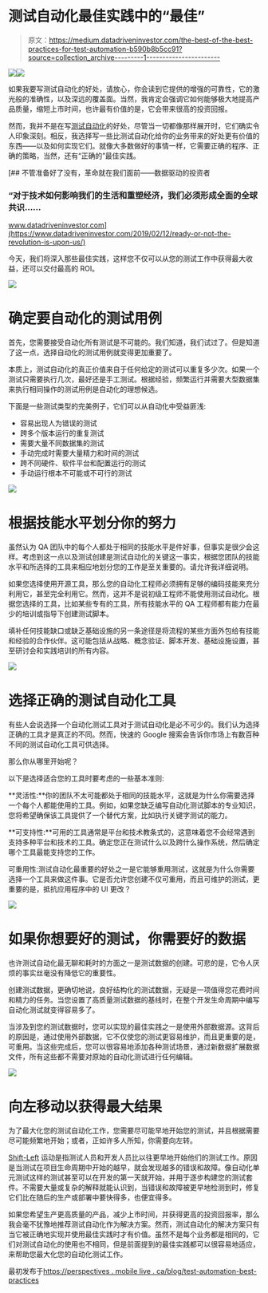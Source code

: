 # 测试自动化最佳实践中的“最佳”

> 原文：<https://medium.datadriveninvestor.com/the-best-of-the-best-practices-for-test-automation-b590b8b5cc91?source=collection_archive---------1----------------------->

[![](img/173cf818ee2f94232bf0789796e4d724.png)](http://www.track.datadriveninvestor.com/1B9E)![](img/31d78f951fd737acde9e4623f1834fb6.png)

如果我要写测试自动化的好处，请放心，你会读到它提供的增强的可靠性，它的激光般的准确性，以及深远的覆盖面。当然，我肯定会强调它如何能够极大地提高产品质量，缩短上市时间，也许最有价值的是，它会带来很高的投资回报。

然而，我并不是在写[测试自动化](https://perspectives.mobilelive.ca/blog/test-automation-excuses)的好处，尽管当一切都像那样展开时，它们确实令人印象深刻。相反，我选择写一些比测试自动化给你的业务带来的好处更有价值的东西——以及如何实现它们。就像大多数做好的事情一样，它需要正确的程序、正确的策略，当然，还有“正确的”最佳实践。

[](https://www.datadriveninvestor.com/2019/02/12/ready-or-not-the-revolution-is-upon-us/) [## 不管准备好了没有，革命就在我们面前——数据驱动的投资者

### “对于技术如何影响我们的生活和重塑经济，我们必须形成全面的全球共识……

www.datadriveninvestor.com](https://www.datadriveninvestor.com/2019/02/12/ready-or-not-the-revolution-is-upon-us/) 

今天，我们将深入那些最佳实践，这样您不仅可以从您的测试工作中获得最大收益，还可以交付最高的 ROI。

![](img/c4baa287e4200cf2c0fada240c8d6a93.png)

# 确定要自动化的测试用例

首先，您需要接受自动化所有测试是不可能的。我们知道，我们试过了。但是知道了这一点，选择自动化的测试用例就变得更加重要了。

本质上，测试自动化的真正价值来自于任何给定的测试可以重复多少次。如果一个测试只需要执行几次，最好还是手工测试。根据经验，频繁运行并需要大型数据集来执行相同操作的测试用例是自动化的理想候选。

下面是一些测试类型的完美例子，它们可以从自动化中受益匪浅:

*   容易出现人为错误的测试
*   跨多个版本运行的重复测试
*   需要大量不同数据集的测试
*   手动完成时需要大量精力和时间的测试
*   跨不同硬件、软件平台和配置运行的测试
*   手动运行根本不可能或不可行的测试

[![](img/0a183941cbc10e3c2338aa649b4273ea.png)](https://cdn2.hubspot.net/hubfs/1644951/mobileLIVE__Test%20Automation%20Guide%202019.pdf)

# 根据技能水平划分你的努力

虽然认为 QA 团队中的每个人都处于相同的技能水平是件好事，但事实是很少会这样。考虑到这一点以及测试创建是测试自动化的关键这一事实，根据您团队的技能水平和所选择的工具来相应地划分您的工作是至关重要的。请允许我详细说明。

如果您选择使用开源工具，那么您的自动化工程师必须拥有足够的编码技能来充分利用它，甚至完全利用它。然而，这并不是说初级工程师不能使用测试自动化。根据您选择的工具，比如某些专有的工具，所有技能水平的 QA 工程师都有能力在最少的培训或指导下创建测试脚本。

填补任何技能缺口或缺乏基础设施的另一条途径是将流程的某些方面外包给有技能和经验的合作伙伴。这可能包括从战略、概念验证、脚本开发、基础设施设置，甚至研讨会和实践培训的所有内容。

![](img/0d5dcdb74ce05b27afa81b8b981ab68f.png)

# 选择正确的测试自动化工具

有些人会说选择一个自动化测试工具对于测试自动化是必不可少的。我们认为选择正确的工具才是真正的不同。然而，快速的 Google 搜索会告诉你市场上有数百种不同的测试自动化工具可供选择。

那么你从哪里开始呢？

以下是选择适合您的工具时要考虑的一些基本准则:

**灵活性:**你的团队不太可能都处于相同的技能水平，这就是为什么你需要选择一个每个人都能使用的工具。例如，如果您缺乏编写自动化测试脚本的专业知识，您将希望确保该工具提供了一个替代方案，比如执行关键字测试的能力。

**可支持性:**可用的工具通常是平台和技术教条式的，这意味着您不会经常遇到支持多种平台和技术的工具。确定您正在测试什么以及跨什么操作系统，然后确定哪个工具最能支持您的工作。

可重用性:测试自动化最重要的好处之一是它能够重用测试，这就是为什么你需要选择一个工具来做这件事。它是否允许您创建不仅可重用，而且可维护的测试，更重要的是，抵抗应用程序中的 UI 更改？

![](img/72093efe569d97ce2ae2702726003367.png)

# 如果你想要好的测试，你需要好的数据

也许测试自动化最无聊和耗时的方面之一是测试数据的创建。可悲的是，它令人厌烦的事实丝毫没有降低它的重要性。

创建测试数据，更确切地说，良好结构化的测试数据，无疑是一项值得您花费时间和精力的任务。当您设置了高质量测试数据的基线时，在整个开发生命周期中编写自动化测试就变得容易多了。

当涉及到您的测试数据时，您可以实现的最佳实践之一是使用外部数据源。这背后的原因是，通过使用外部数据，它不仅使您的测试更容易维护，而且更重要的是，可重用。当这些完成后，您可以很容易地添加各种测试场景，通过新数据扩展数据文件，所有这些都不需要对原始的自动化测试进行任何编辑。

[![](img/0c8ef5ad5a6ff3009c400e898dacf3b3.png)](https://cdn2.hubspot.net/hubfs/1644951/mobileLIVE__Test%20Automation%20Guide%202019.pdf)

# 向左移动以获得最大结果

为了最大化您的测试自动化工作，您需要尽可能早地开始您的测试，并且根据需要尽可能频繁地开始；或者，正如许多人所知，你需要向左转。

[Shift-Left](https://www.eventbrite.com/e/meetup-test-automation-shift-left-to-get-it-right-tickets-59719482580) 运动是指测试人员和开发人员比以往更早地开始他们的测试工作。原因是当测试在项目生命周期中开始的越早，就会发现越多的错误和故障。像自动化单元测试这样的测试甚至可以在开发的第一天就开始，并用于逐步构建您的测试套件。不需要大量或复杂的解释就能认识到，当错误和故障被更早地检测到时，修复它们比在随后的生产或部署中要快得多，也便宜得多。

如果您希望生产更高质量的产品，减少上市时间，并获得更高的投资回报率，那么我会毫不犹豫地推荐测试自动化作为解决方案。然而，测试自动化的解决方案只有当它被正确地实现并使用最佳实践时才有价值。虽然不是每个业务都是相同的，它们对测试自动化的使用也不相同，但是前面提到的最佳实践都可以很容易地适应，来帮助您最大化您的自动化测试工作。

最初发布于[https://perspectives . mobile live . ca/blog/test-automation-best-practices](https://perspectives.mobilelive.ca/blog/test-automation-best-practices)